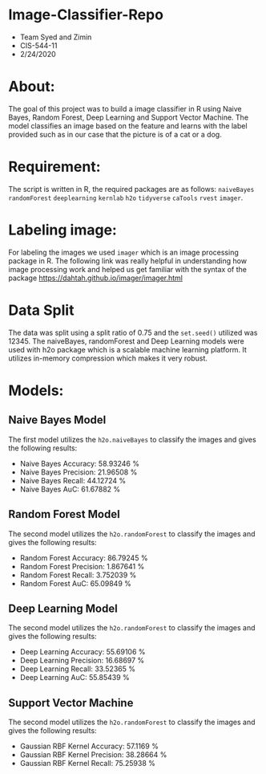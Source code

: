 # Image-Classifier-Repo

- Team Syed and Zimin
- CIS-544-11
- 2/24/2020

# About: 

The goal of this project was to build a image classifier in R using Naive Bayes, Random Forest, Deep Learning and Support Vector Machine. The model classifies an image based on the feature and learns with the label provided such as in our case that the picture is of a cat or a dog.

# Requirement:
The script is written in R, the required packages are as follows: `naiveBayes` `randomForest` `deeplearning` `kernlab` `h2o` `tidyverse` `caTools` `rvest` `imager`.

# Labeling image:
For labeling the images we used `imager` which is an image processing package in R. The following link was really helpful in understanding how image processing work and helped us get familiar with the syntax of the package https://dahtah.github.io/imager/imager.html

# Data Split
The data was split using a split ratio of 0.75 and the `set.seed()` utilized was 12345. The naiveBayes, randomForest and Deep Learning models were used with h2o package which is a scalable machine learning platform. It utilizes in-memory compression which makes it very robust. 

# Models: 
## Naive Bayes Model
The first model utilizes the `h2o.naiveBayes` to classify the images and gives the following results:
- Naive Bayes Accuracy: 58.93246 %
- Naive Bayes Precision: 21.96508 %
- Naive Bayes Recall: 44.12724 %
- Naive Bayes AuC: 61.67882 %
## Random Forest Model
The second model utilizes the `h2o.randomForest` to classify the images and gives the following results:
- Random Forest Accuracy: 86.79245 %
- Random Forest Precision: 1.867641 %
- Random Forest Recall: 3.752039 %
- Random Forest AuC: 65.09849 %
## Deep Learning Model
The second model utilizes the `h2o.randomForest` to classify the images and gives the following results:
- Deep Learning Accuracy: 55.69106 %
- Deep Learning Precision: 16.68697 %
- Deep Learning Recall: 33.52365 %
- Deep Learning AuC: 55.85439 %
## Support Vector Machine
The second model utilizes the `h2o.randomForest` to classify the images and gives the following results:
- Gaussian RBF Kernel Accuracy: 57.1169 %
- Gaussian RBF Kernel Precision: 38.28664 %
- Gaussian RBF Kernel Recall: 75.25938 %


